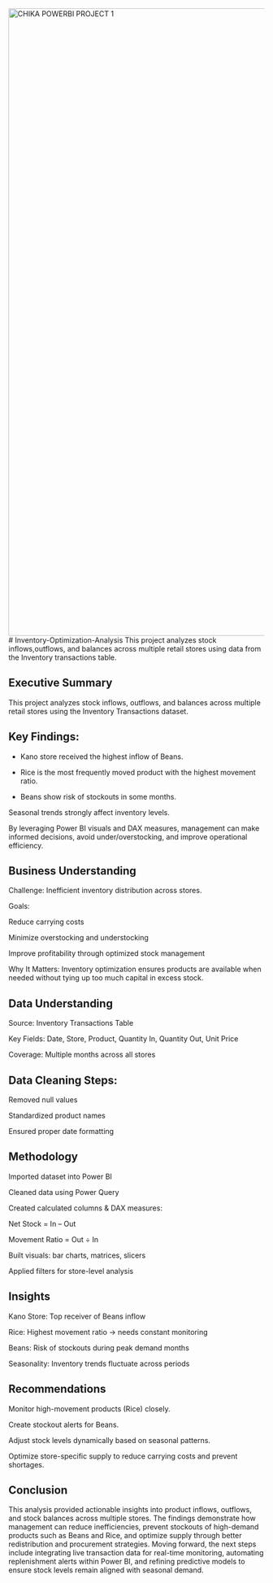 <img width="2196" height="1234" alt="CHIKA POWERBI PROJECT 1" src="https://github.com/user-attachments/assets/b03e3be0-35d3-4dc0-bbed-8845f7b08faf" />
# Inventory-Optimization-Analysis
This project analyzes stock inflows,outflows, and balances across multiple retail stores using data from the Inventory transactions table.

## Executive Summary

This project analyzes stock inflows, outflows, and balances across multiple retail stores using the Inventory Transactions dataset.

## Key Findings:

* Kano store received the highest inflow of Beans.

* Rice is the most frequently moved product with the highest movement ratio.

* Beans show risk of stockouts in some months.

Seasonal trends strongly affect inventory levels.

By leveraging Power BI visuals and DAX measures, management can make informed decisions, avoid under/overstocking, and improve operational efficiency.

## Business Understanding

Challenge: Inefficient inventory distribution across stores.

Goals:

Reduce carrying costs

Minimize overstocking and understocking

Improve profitability through optimized stock management

Why It Matters:
Inventory optimization ensures products are available when needed without tying up too much capital in excess stock.

## Data Understanding

Source: Inventory Transactions Table

Key Fields: Date, Store, Product, Quantity In, Quantity Out, Unit Price

Coverage: Multiple months across all stores

## Data Cleaning Steps:

Removed null values

Standardized product names

Ensured proper date formatting

## Methodology

Imported dataset into Power BI

Cleaned data using Power Query

Created calculated columns & DAX measures:

Net Stock = In – Out

Movement Ratio = Out ÷ In

Built visuals: bar charts, matrices, slicers

Applied filters for store-level analysis

## Insights

Kano Store: Top receiver of Beans inflow

Rice: Highest movement ratio → needs constant monitoring

Beans: Risk of stockouts during peak demand months

Seasonality: Inventory trends fluctuate across periods

## Recommendations

Monitor high-movement products (Rice) closely.

Create stockout alerts for Beans.

Adjust stock levels dynamically based on seasonal patterns.

Optimize store-specific supply to reduce carrying costs and prevent shortages.

## Conclusion

This analysis provided actionable insights into product inflows, outflows, and stock balances across multiple stores. The findings demonstrate how management can reduce inefficiencies, prevent stockouts of high-demand products such as Beans and Rice, and optimize supply through better redistribution and procurement strategies. Moving forward, the next steps include integrating live transaction data for real-time monitoring, automating replenishment alerts within Power BI, and refining predictive models to ensure stock levels remain aligned with seasonal demand.
